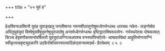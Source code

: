 +++
title = "०५ युवं ह"

+++

हेअश्विनाअश्विनौ युवंह युवाङ्खलु जगतीष्वन्तः गमनशीलासुगोषुमध्येगर्भन्धत्थः धारयथः नकेव- लङ्गोष्वेव अपितुयुवंयुवां विश्वेषुसर्वेषुभुवनेषुभूतजातेषु अन्तर्मध्येगर्भन्धत्थः वृष्टिद्वारामिषरूपत्वेन- गर्भस्थरेतसः पोषकत्वात् किञ्च हेवृषणौकामानांवर्षितारौ युवंयुवांअग्निञ्चअपश्च वनस्पतींश्चऎरये- थाम्प्रवर्तयेथां आहुतिभोगायाग्निं स्वीकृत्यचवृष्ट्युदकानि उदकैरोषधिवनस्पत्यादिकंएतान्यस्मदर्थं- प्रैरयेथाम् ॥ ५ ॥